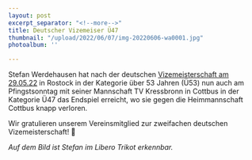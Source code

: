 ```yaml
---
layout: post
excerpt_separator: "<!--more-->"
title: Deutscher Vizemeiser Ü47
thumbnail: "/upload/2022/06/07/img-20220606-wa0001.jpg"
photoalbum: ''

---
```

Stefan Werdehausen hat nach der deutschen [Vizemeisterschaft am 29.05.22](https://vcmuellheim.de/deutscher-meister-u53/) in Rostock in der Kategorie über 53 Jahren (Ü53) nun auch am Pfingstsonntag mit seiner Mannschaft TV Kressbronn in Cottbus in der Kategorie Ü47 das Endspiel erreicht, wo sie gegen die Heimmannschaft Cottbus knapp verloren.

Wir gratulieren unserem Vereinsmitglied zur zweifachen deutschen Vizemeisterschaft! 💪

_Auf dem Bild ist Stefan im Libero Trikot erkennbar._